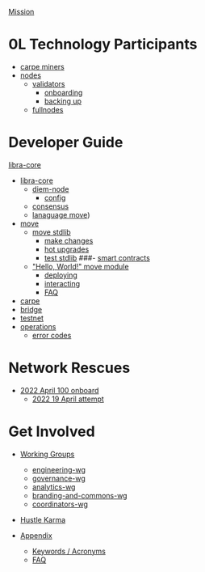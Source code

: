 [Mission](./README.md)

# 0L Technology Participants 

- [carpe miners](./tech_participants/carpe_miners.md)
- [nodes]()
  - [validators](./tech_participants/validators.md)
    - [onboarding](./tech_participants/validator_onboarding.md)
    - [backing up](./tech_participants/validator_backup.md)
  - [fullnodes](./tech_participants/fullnodes.md)

# Developer Guide
[libra-core](./developer_guide/libra_core.md)
- [libra-core](./developer_guide/libra_core/README.md)
  - [diem-node](./developer_guide/libra_core/diem-node.md)
    - [config](./developer_guide/libra_core/diem-node_config.md)
  - [consensus](./developer_guide/libra_core/consensus.md)
  - [lanaguage move](./developer_guide/libra_core/language.md))
- [move](./developer_guide/move/README.md)
  - [move stdlib](./developer_guide/move/move_stdlib.md)
    - [make changes](./developer_guide/move/move_stdlib_makechanges.md)
    - [hot upgrades](./developer_guide/move/move_stdlib_hotupgrades.md)
    - [test stdlib](./developer_guide/move/move_stdlib_test.md)
  ###- [smart contracts](./developer_guide/move/move_smartcontracts.md)
  - ["Hello, World!" move module](./developer_guide/move/hello_world_move_mod.md)
    - [deploying](./developer_guide/move/deploy_smartcontract.md)
    - [interacting](./developer_guide/move/interact_with_smartcontract.md)
    - [FAQ](./developer_guide/move/FAQ.md)
- [carpe](./developer_guide/carpe/README.md)
- [bridge](./developer_guide/bridge/README.md)
- [testnet](./developer_guide/testnet/README.md)
- [operations](./developer_guide/ops/README.md)
  - [error codes](./developer_guide/ops/error_codes.md)
  
# Network Rescues
  - [2022 April 100 onboard](./network_rescue/2022_april.md)
    - [2022 19 April attempt](./network_rescue/2022_19_april_attempt.md)

# Get Involved 
- [Working Groups](./wg/README.md)
  - [engineering-wg](./wg/eng_wg.md)
  - [governance-wg](./wg/gov_wg.md)
  - [analytics-wg](./wg/analytics_wg.md)
  - [branding-and-commons-wg](./wg/brand_and_commons_wg.md)
  - [coordinators-wg](./wg/coordinators_wg.md)
- [Hustle Karma](./wg/README.md)

- [Appendix]()
  - [Keywords / Acronyms](keyword_acronyms.md)
  - [FAQ](FAQ.md)